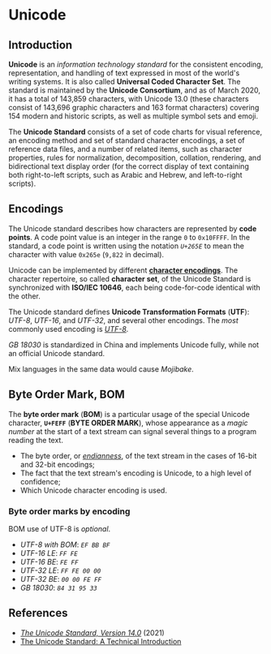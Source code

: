 # Unicode

## Introduction

**Unicode** is an *information technology standard* for the consistent encoding, representation,
and handling of text expressed in most of the world's writing systems.
It is also called **Universal Coded Character Set**.
The standard is maintained by the **Unicode Consortium**, and as of March 2020,
it has a total of 143,859 characters,
with Unicode 13.0 (these characters consist of 143,696 graphic characters
and 163 format characters) covering 154 modern and historic scripts,
as well as multiple symbol sets and emoji.

The **Unicode Standard** consists of a set of code charts for visual reference,
an encoding method and set of standard character encodings, a set of reference data files,
and a number of related items, such as character properties,
rules for normalization, decomposition, collation, rendering,
and bidirectional text display order (for the correct display of text containing both right-to-left scripts,
such as Arabic and Hebrew, and left-to-right scripts).

## Encodings

The Unicode standard describes how characters are represented by **code points**.
A code point value is an integer in the range `0` to `0x10FFFF`.
In the standard,
a code point is written using the notation *`U+265E`* to mean the character with value `0x265e`
(`9,822` in decimal).

Unicode can be implemented by different **[character encodings](char_encoding)**.
The character repertoire, so called **character set**,
of the Unicode Standard is synchronized with **ISO/IEC 10646**,
each being code-for-code identical with the other.

The Unicode standard defines **Unicode Transformation Formats** (**UTF**): *UTF-8*, *UTF-16*,
and *UTF-32*, and several other encodings.
The *most* commonly used encoding is *[UTF-8](utf_8)*.

*GB 18030* is standardized in China and implements Unicode fully, while not an official Unicode standard.

Mix languages in the same data would cause *Mojibake*.

## Byte Order Mark, BOM

The **byte order mark** (**BOM**) is a particular usage of the special Unicode character,
**`U+FEFF`** (**BYTE ORDER MARK**),
whose appearance as a *magic number* at the start of a text stream
can signal several things to a program reading the text.

- The byte order, or *[endianness](../net/endianness)*,
of the text stream in the cases of 16-bit and 32-bit encodings;
- The fact that the text stream's encoding is Unicode, to a high level of confidence;
- Which Unicode character encoding is used.

### Byte order marks by encoding

BOM use of UTF-8 is *optional*.

- *UTF-8 with BOM*: *`EF BB BF`*
- *UTF-16 LE*: *`FF FE`*
- *UTF-16 BE*: *`FE FF`*
- *UTF-32 LE*: *`FF FE 00 00`*
- *UTF-32 BE*: *`00 00 FE FF`*
- *GB 18030*: *`84 31 95 33`*

## References

- *[The Unicode Standard, Version 14.0](https://www.unicode.org/versions/Unicode14.0.0/)* (2021)
- [The Unicode Standard: A Technical Introduction](https://www.unicode.org/standard/principles.html)
